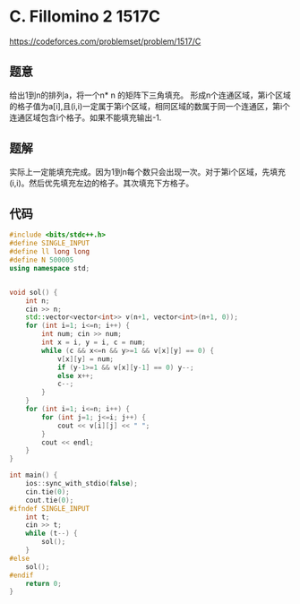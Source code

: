 # C. Fillomino 2 1517C
https://codeforces.com/problemset/problem/1517/C

## 题意

给出1到n的排列a，将一个n* n 的矩阵下三角填充。 形成n个连通区域，第i个区域的格子值为a[i],且(i,i)一定属于第i个区域，相同区域的数属于同一个连通区，第i个连通区域包含i个格子。如果不能填充输出-1.

## 题解

实际上一定能填充完成。因为1到n每个数只会出现一次。对于第i个区域，先填充(i,i)。然后优先填充左边的格子。其次填充下方格子。

## 代码

``` cpp
#include <bits/stdc++.h>
#define SINGLE_INPUT
#define ll long long
#define N 500005
using namespace std;


void sol() {
	int n;
	cin >> n;
	std::vector<vector<int>> v(n+1, vector<int>(n+1, 0));
	for (int i=1; i<=n; i++) {
		int num; cin >> num;
		int x = i, y = i, c = num;
		while (c && x<=n && y>=1 && v[x][y] == 0) {
			v[x][y] = num;
			if (y-1>=1 && v[x][y-1] == 0) y--;
			else x++;
			c--;
		}
	} 
	for (int i=1; i<=n; i++) {
		for (int j=1; j<=i; j++) {
			cout << v[i][j] << " ";
		}
		cout << endl;
	}
}

int main() {
	ios::sync_with_stdio(false);
	cin.tie(0);
	cout.tie(0);
#ifndef SINGLE_INPUT
	int t;
	cin >> t;
	while (t--) {
		sol();
	}
#else
	sol();
#endif
	return 0;
}
```